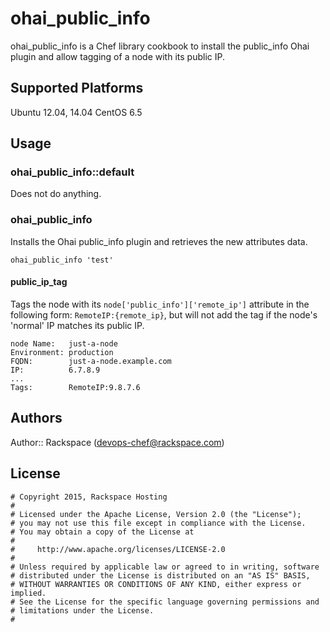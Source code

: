 # ohai_public_info
ohai_public_info is a Chef library cookbook to install the public_info Ohai plugin
and allow tagging of a node with its public IP.

## Supported Platforms

Ubuntu 12.04, 14.04
CentOS 6.5

## Usage

### ohai_public_info::default

Does not do anything.

### ohai_public_info

Installs the Ohai public_info plugin and retrieves the new attributes data.

`ohai_public_info 'test'`

#### public_ip_tag

Tags the node with its `node['public_info']['remote_ip']` attribute in the
following form: `RemoteIP:{remote_ip}`, but will not add the tag if the node's
'normal' IP matches its public IP.

```
node Name:   just-a-node
Environment: production
FQDN:        just-a-node.example.com
IP:          6.7.8.9
...
Tags:        RemoteIP:9.8.7.6
```

## Authors

Author:: Rackspace (devops-chef@rackspace.com)

## License
```
# Copyright 2015, Rackspace Hosting
#
# Licensed under the Apache License, Version 2.0 (the "License");
# you may not use this file except in compliance with the License.
# You may obtain a copy of the License at
#
#     http://www.apache.org/licenses/LICENSE-2.0
#
# Unless required by applicable law or agreed to in writing, software
# distributed under the License is distributed on an "AS IS" BASIS,
# WITHOUT WARRANTIES OR CONDITIONS OF ANY KIND, either express or implied.
# See the License for the specific language governing permissions and
# limitations under the License.
#
```

